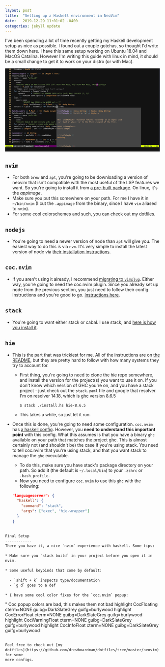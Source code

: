 ```yaml
---
layout: post
title:  "Setting up a Haskell environment in NeoVim"
date:   2019-12-29 11:01:02 -0400
categories: jekyll update
---
```

I've been spending a lot of time recently getting my Haskell development setup
as nice as possible. I found out a couple gotchas, so thought I'd write them
down here. I have this same setup working on Ubuntu 18.04 and MacOS Catalina.
However I'm writing this guide with linux in mind, it should be a small change
to get it to work on your distro (or with Mac).

![image](/assets/images/coc_setup.png)

`nvim`
-------
* For both `brew` and `apt`, you're going to be downloading a version of neovim
  that isn't compatible with the most useful of the LSP features we want. So
  you're going to install it from [a pre-built
  package](https://github.com/neovim/neovim/releases/). On linux, it's the
  *appimage*.
* Make sure you put this somewhere on your path. For me I have it in
  `~/bin/nvim` (I cut the `.appimage` from the binary, since I have `vim`
  aliased to `nvim`).
* For some cool colorschemes and such, you can check out [my
  dotfiles](https://github.com/drewboardman/dotfiles/tree/master/neovim/.config/nvim).

`nodejs`
---------
* You're going to need a newer version of node than `apt` will give you. The
  easiest way to do this is via `nvm`. It's very simple to install the latest
  version of node via [their installation
  instructions](https://github.com/nvm-sh/nvm).

`coc.nvim`
----------
* If you aren't using it already, I recommend [migrating to
  `vimplug`](https://github.com/junegunn/vim-plug). Either way, you're going to
  need the coc.nvim plugin. Since you already set up node from the previous
  section, you just need to follow their config instructions and you're good to
  go. [Instructions here](https://github.com/neoclide/coc.nvim).

`stack`
--------
* You're going to want either stack or cabal. I use stack, and [here is how you
  install it](https://docs.haskellstack.org/en/stable/README/).

`hie`
--------------------
* This is the part that was trickiest for me. All of the instructions are on
  [the
  README](https://github.com/haskell/haskell-ide-engine/blob/master/README.md),
  but they are pretty hard to follow with how many systems they try to account
  for.
  - First thing, you're going to need to clone the hie repo somewhere, and
    install the version for the project(s) you want to use it on. If you don't
    know which version of GHC you're on, and you have a stack project - just
    check out the `stack.yaml` file and google that resolver. I'm on resolver
    14.18, which is ghc version 8.6.5

    ```
    $ stack ./install.hs hie-8.6.5
    ```

  - This takes a while, so just let it run.

* Once this is done, you're going to need some configuration. `coc.nvim` has [a
  haskell
  config](https://github.com/neoclide/coc.nvim/wiki/Language-servers#haskell).
  However, you **need to understand this important point** with this config.
  What this assumes is that you have a binary `ghc` available on your path that
  matches the project ghc. This is almost certainly not (and shouldn't be) the
  case if you're using stack. You need to tell coc.nvim that you're using stack,
  and that you want stack to manage the `ghc` executable.
  - To do this, make sure you have stack's package directory on your path. So
    add it (the default is `~/.local/bin`) to your `.zshrc` or `.bash_profile`.
  - Now you need to configure `coc.nvim` to use this `ghc` with the following:

  ```json
  "languageserver": {
    "haskell": {
      "command": "stack",
      "args": ["exec", "hie-wrapper"]
    }
  }
```

Final Setup
------------
There you have it, a nice `nvim` experience with haskell. Some tips:

* Make sure you `stack build` in your project before you open it in nvim.

* Some useful keybinds that come by default:

  - `shift + k` inspects type/documentation
  - `g d` goes to a def

* I have some cool color fixes for the `coc.nvim` popup:

```
" Coc popup colors are bad, this makes them not bad
highlight CocFloating cterm=NONE guibg=DarkSlateGrey guifg=burlywood
highlight CocErrorFloat cterm=NONE guibg=DarkSlateGrey guifg=burlywood
highlight CocWarningFloat cterm=NONE guibg=DarkSlateGrey guifg=burlywood
highlight CocInfoFloat cterm=NONE guibg=DarkSlateGrey guifg=burlywood
```

Feel free to check out [my
dotfiles](https://github.com/drewboardman/dotfiles/tree/master/neovim) for some
more configs.
